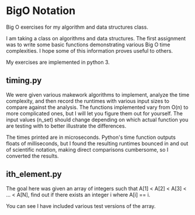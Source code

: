 # BigO Notation
Big O exercises for my algorithm and data structures class.

I am taking a class on algorithms and data structures. The first assignment was to write some basic functions demonstrating various Big O time complexities. I hope some of this information proves useful to others. 

My exercises are implemented in python 3. 

## timing.py
We were given various makework algorithms to implement, analyze the time complexity, and then record the runtimes with various input sizes to compare against the analysis. The functions implemented vary from O(n) to more complicated ones, but I will let you figure them out for yourself. The input values (n_set) should change depending on which actual function you are testing with to better illustrate the differences. 

The times printed are in microseconds. Python's time function outputs floats of milliseconds, but I found the resulting runtimes bounced in and out of scientific notation, making direct comparisons cumbersome, so I converted the results. 

## ith_element.py
The goal here was given an array of integers such that A[1] < A[2] < A[3] < ... < A[N], find out if there exists an integer i where A[i] == i. 

You can see I have included various test versions of the array. 
